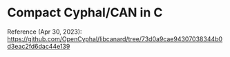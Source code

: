# Compact Cyphal/CAN in C

Reference (Apr 30, 2023): https://github.com/OpenCyphal/libcanard/tree/73d0a9cae94307038344b0d3eac2fd6dac44e139
